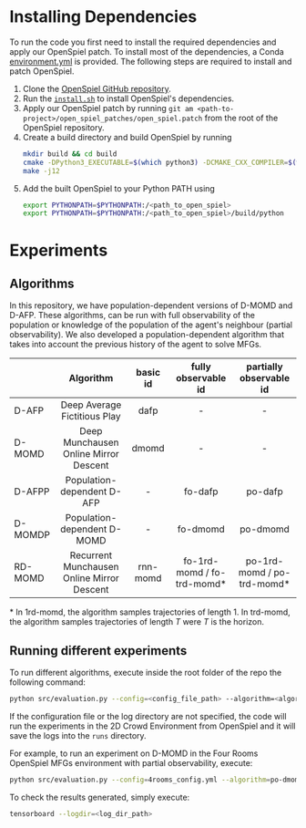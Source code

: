 # Installing Dependencies
To run the code you first need to install the required dependencies and apply
our OpenSpiel patch. To install most of the dependencies, a Conda
[environment.yml](./environment.yml) is provided. The following steps are
required to install and patch OpenSpiel.

1. Clone the [OpenSpiel GitHub repository](https://github.com/deepmind/open_spiel/).
2. Run the [`install.sh`](https://github.com/deepmind/open_spiel/blob/master/install.sh) to install OpenSpiel's dependencies.
3. Apply our OpenSpiel patch by running `git am <path-to-project>/open_spiel_patches/open_spiel.patch` from the root of the OpenSpiel repository.
4. Create a build directory and build OpenSpiel by running 
   ```bash
   mkdir build && cd build
   cmake -DPython3_EXECUTABLE=$(which python3) -DCMAKE_CXX_COMPILER=$(which clang++) ../open_spiel
   make -j12
   ```
5. Add the built OpenSpiel to your Python PATH using
   ```bash
   export PYTHONPATH=$PYTHONPATH:/<path_to_open_spiel>
   export PYTHONPATH=$PYTHONPATH:/<path_to_open_spiel>/build/python
   ```

# Experiments

## Algorithms

In this repository, we have population-dependent versions of D-MOMD and D-AFP. These algorithms, can be run with full observability of the population or knowledge of the population of the agent's neighbour (partial observability). We also developed a population-dependent algorithm that takes into account the previous history of the agent to solve MFGs.


|           |                 Algorithm                  | basic id |    fully observable id     |  partially observable id   |
|:----------|:------------------------------------------:|:--------:|:--------------------------:|:--------------------------:|
|   D-AFP   |        Deep Average Fictitious Play        |   dafp   |            -               |            -               |
|   D-MOMD  |   Deep Munchausen Online Mirror Descent    |  dmomd   |            -               |            -               |
|  D-AFPP   |        Population-dependent D-AFP          |    -     |          fo-dafp           |          po-dafp           |
|  D-MOMDP  |        Population-dependent D-MOMD         |    -     |          fo-dmomd          |          po-dmomd          |
|  RD-MOMD  | Recurrent Munchausen Online Mirror Descent | rnn-momd | fo-1rd-momd / fo-trd-momd* | po-1rd-momd / po-trd-momd* |

\* In 1rd-momd, the algorithm samples trajectories of length 1. In trd-momd, the algorithm samples trajectories of length $T$ were $T$ is the horizon.

## Running different experiments

To run different algorithms, execute inside the root folder of the repo the following command:

```bash
python src/evaluation.py --config=<config_file_path> --algorithm=<algorithm_id> --logdir=<log_dir_path>
```

If the configuration file or the log directory are not specified, the code will run the experiments in the 2D Crowd Environment from OpenSpiel and it will save the logs into the `runs` directory.

For example, to run an experiment on D-MOMD in the Four Rooms OpenSpiel MFGs environment with partial observability, execute:

```bash
python src/evaluation.py --config=4rooms_config.yml --algorithm=po-dmomd
```

To check the results generated, simply execute:

```bash
tensorboard --logdir=<log_dir_path>
```